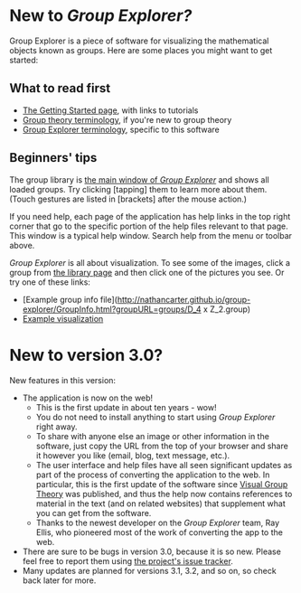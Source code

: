 
# New to *Group Explorer?*

Group Explorer is a piece of software for visualizing the mathematical
objects known as groups. Here are some places you might want to get started:

## What to read first

 * [The Getting Started page](gs-index.md),
   with links to tutorials
 * [Group theory terminology](rf-groupterms.md),
   if you're new to group theory
 * [Group Explorer terminology](rf-geterms.md),
   specific to this software

## Beginners' tips

The group library is [the main window of *Group
Explorer*](rf-um-mainwindow.md) and shows all loaded groups. Try
clicking [tapping] them to learn more about them.
(Touch gestures are listed in [brackets] after the mouse action.)

If you need help, each page of the application has help links in the top
right corner that go to the specific portion of the help files relevant to
that page. This window is a typical help window. Search help from the menu
or toolbar above.

*Group Explorer* is all about visualization.  To see some of the images,
click a group from [the library
page](http://nathancarter.github.io/group-explorer/GroupExplorer.html) and
then click one of the pictures you see.  Or try one of these links:

 * [Example group info file](http://nathancarter.github.io/group-explorer/GroupInfo.html?groupURL=groups/D_4 x Z_2.group)
 * [Example visualization](http://nathancarter.github.io/group-explorer/SymmetryObject.html?groupURL=groups/A_4.group)

# New to version 3.0?

New features in this version:

 * The application is now on the web!
    * This is the first update in about ten years - wow!
    * You do not need to install anything to start using *Group Explorer* right away.
    * To share with anyone else an image or other information in the software,
      just copy the URL from the top of your browser and share it however you like
      (email, blog, text message, etc.).
    * The user interface and help files have all seen significant updates as part
      of the process of converting the application to the web.
      In particular, this is the first update of the software since
      [Visual Group Theory](http://web.bentley.edu/empl/c/ncarter/vgt/) was published,
      and thus the help now contains references to material in the text (and on
      related websites) that supplement what you can get from the software.
    * Thanks to the newest developer on the *Group Explorer* team,
      Ray Ellis, who pioneered most of the work of converting the app to the web.
 * There are sure to be bugs in version 3.0, because it is so new.
   Please feel free to report them using
   [the project's issue tracker](https://github.com/nathancarter/group-explorer/issues).
 * Many updates are planned for versions 3.1, 3.2, and so on, so check back
   later for more.
